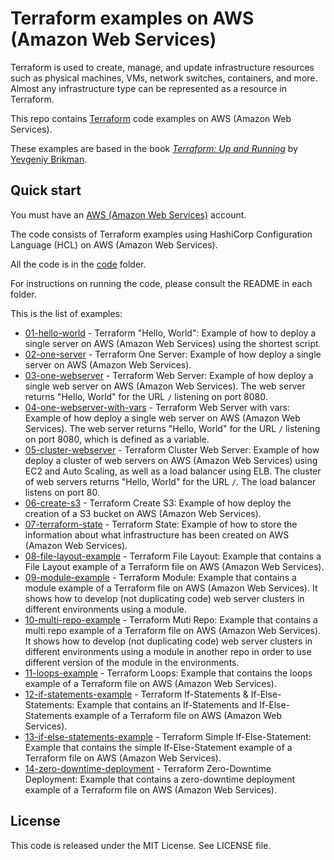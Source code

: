 # Terraform examples on AWS (Amazon Web Services)

Terraform is used to create, manage, and update infrastructure resources such as physical machines, VMs, network switches, containers, and more. Almost any infrastructure type can be represented as a resource in Terraform.

This repo contains [Terraform](https://www.terraform.io/) code examples on AWS (Amazon Web Services).

These examples are based in the book *[Terraform: Up and Running](http://www.terraformupandrunning.com)* by [Yevgeniy Brikman](http://www.ybrikman.com).

## Quick start

You must have an [AWS (Amazon Web Services)](http://aws.amazon.com/) account.

The code consists of Terraform examples using HashiCorp Configuration Language (HCL) on AWS (Amazon Web Services).

All the code is in the [code](/code) folder.

For instructions on running the code, please consult the README in each folder.

This is the list of examples:

* [01-hello-world](code/01-launch-ec2-instance) - Terraform "Hello, World": Example of how to deploy a single server on AWS (Amazon Web Services) using the shortest script.
* [02-one-server](code/02-create-ebs-volume) - Terraform One Server: Example of how deploy a single server on AWS (Amazon Web Services).
* [03-one-webserver](code/03-module-vpc) - Terraform Web Server: Example of how deploy a single web server on AWS (Amazon Web Services). The web server returns "Hello, World" for the URL `/` listening on port 8080.
* [04-one-webserver-with-vars](code/04-basic-lambda-function) - Terraform Web Server with vars: Example of how deploy a single web server on AWS (Amazon Web Services). The web server returns "Hello, World" for the URL `/` listening on port 8080, which is defined as a variable.
* [05-cluster-webserver](code/05-create-lambda-function-with-S3bucket) - Terraform Cluster Web Server: Example of how deploy a cluster of web servers on AWS (Amazon Web Services) using EC2 and Auto Scaling, as well as a load balancer using ELB. The cluster of web servers returns "Hello, World" for the URL `/`. The load balancer listens on port 80.
* [06-create-s3](code/06-create-s3-with-sampletext) - Terraform Create S3: Example of how deploy the creation of a S3 bucket on AWS (Amazon Web Services).
* [07-terraform-state](code/07-create-dynamodbtable) - Terraform State: Example of how to store the information about what infrastructure has been created on AWS (Amazon Web Services).
* [08-file-layout-example](code/08-file-layout-example) - Terraform File Layout: Example that contains a File Layout example of a Terraform file on AWS (Amazon Web Services).
* [09-module-example](code/09-module-example) - Terraform Module: Example that contains a module example of a Terraform file on AWS (Amazon Web Services). It shows how to develop (not duplicating code) web server clusters in different environments using a module.
* [10-multi-repo-example](code/10-multi-repo-example) - Terraform Muti Repo: Example that contains a multi repo example of a Terraform file on AWS (Amazon Web Services). It shows how to develop (not duplicating code) web server clusters in different environments using a module in another repo in order to use different version of the module in the environments.
* [11-loops-example](code/11-loops-example) - Terraform Loops: Example that contains the loops example of a Terraform file on AWS (Amazon Web Services).
* [12-if-statements-example](code/12-if-statements-example) - Terraform If-Statements & If-Else-Statements: Example that contains an If-Statements and If-Else-Statements example of a Terraform file on AWS (Amazon Web Services).
* [13-if-else-statements-example](code/13-if-else-statements-example) - Terraform Simple If-Else-Statement: Example that contains the simple If-Else-Statement example of a Terraform file on AWS (Amazon Web Services).
* [14-zero-downtime-deployment](code/14-zero-downtime-deployment) - Terraform Zero-Downtime Deployment: Example that contains a zero-downtime deployment example of a Terraform file on AWS (Amazon Web Services).

## License

This code is released under the MIT License. See LICENSE file.